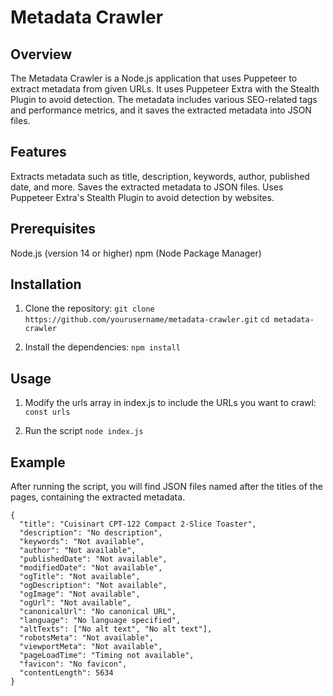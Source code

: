 # Metadata Crawler

## Overview
The Metadata Crawler is a Node.js application that uses Puppeteer to extract metadata from given URLs. It uses Puppeteer Extra with the Stealth Plugin to avoid detection. The metadata includes various SEO-related tags and performance metrics, and it saves the extracted metadata into JSON files.

## Features
Extracts metadata such as title, description, keywords, author, published date, and more.
Saves the extracted metadata to JSON files.
Uses Puppeteer Extra's Stealth Plugin to avoid detection by websites.

## Prerequisites
Node.js (version 14 or higher)
npm (Node Package Manager)

## Installation

1. Clone the repository:
`git clone https://github.com/yourusername/metadata-crawler.git`
`cd metadata-crawler`

2. Install the dependencies:
`npm install`

## Usage
1. Modify the urls array in index.js to include the URLs you want to crawl:
`const urls`

2. Run the script
`node index.js`

## Example

After running the script, you will find JSON files named after the titles of the pages, containing the extracted metadata.

    {
      "title": "Cuisinart CPT-122 Compact 2-Slice Toaster",
      "description": "No description",
      "keywords": "Not available",
      "author": "Not available",
      "publishedDate": "Not available",
      "modifiedDate": "Not available",
      "ogTitle": "Not available",
      "ogDescription": "Not available",
      "ogImage": "Not available",
      "ogUrl": "Not available",
      "canonicalUrl": "No canonical URL",
      "language": "No language specified",
      "altTexts": ["No alt text", "No alt text"],
      "robotsMeta": "Not available",
      "viewportMeta": "Not available",
      "pageLoadTime": "Timing not available",
      "favicon": "No favicon",
      "contentLength": 5634
    }

